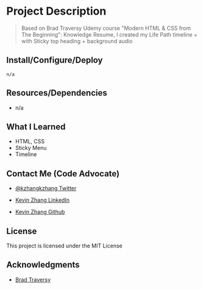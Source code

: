 # Project Description

> Based on Brad Traversy Udemy course "Modern HTML & CSS from The Beginning": Knowledge Resume, I created my Life Path timeline + with Sticky top heading + background audio

## Install/Configure/Deploy

`n/a`

## Resources/Dependencies

- n/a

## What I Learned

- HTML, CSS
- Sticky Menu
- Timeline

## Contact Me (Code Advocate)

- [@kzhangkzhang Twitter](https://twitter.com/kzhangkzhang)

- [Kevin Zhang LinkedIn](https://www.linkedin.com/in/kevin-zhang-apex-ebs-bigdata/)

- [Kevin Zhang Github](https://www.github.com/kzhangkzhang)

## License

This project is licensed under the MIT License

## Acknowledgments

- [Brad Traversy](http://www.traversymedia.com/)
